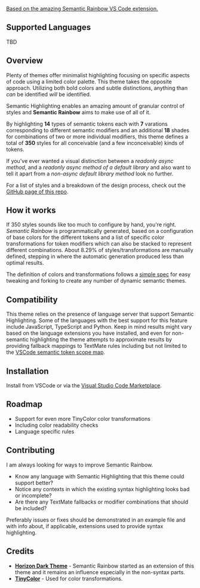 [Based on the amazing Semantic Rainbow VS Code
extension.](https://github.com/Thertzlor/semantic-rainbow)

## Supported Languages

TBD

## Overview

Plenty of themes offer minimalist highlighting focusing on specific
aspects of code using a limited color palette. This theme takes the
opposite approach. Utilizing both bold colors and subtle distinctions,
anything than *can* be identified *will* be identified.

Semantic Highlighting enables an amazing amount of granular control of
styles and **Semantic Rainbow** aims to make use of all of it.

By highlighting **14** types of semantic tokens each with **7**
varations corresponding to different semantic modifiers and an
additional **18** shades for combinations of two or more individual
modifiers, this theme defines a total of **350** styles for all
conceivable (and a few inconceivable) kinds of tokens.

If you've ever wanted a visual distinction between a *readonly async
method*, and a *readonly async method of a default library* and also
want to tell it apart from a *non-async default library method* look no
further.

For a list of styles and a breakdown of the design process, check out
the [GitHub page of this
repo](https://thertzlor.github.io/semantic-rainbow/).

## How it works

If 350 styles sounds like too much to configure by hand, you're right.
*Semantic Rainbow* is programmatically generated, based on a
configuration of base colors for the different tokens and a list of
specific color transformations for token modifiers which can also be
stacked to represent different combinations. About 8.29% of
styles/transformations are manually defined, stepping in where the
automatic generation produced less than optimal results.

The definition of colors and transformations follows a [simple
spec](https://github.com/Thertzlor/semantic-rainbow/tree/main/generator#user-content-working-with-the-semantic-theme-generator)
for easy tweaking and forking to create any number of dynamic semantic
themes.

## Compatibility

This theme relies on the presence of language server that support
Semantic Highlighting. Some of the languages with the best support for
this feature include JavaScript, TypeScript and Python. Keep in mind
results might vary based on the language extensions you have installed,
and even for non-semantic highlighting the theme attempts to approximate
results by providing fallback mappings to TextMate rules including but
not limited to the [VSCode semantic token scope
map](https://code.visualstudio.com/api/language-extensions/semantic-highlight-guide#semantic-token-scope-map).

## Installation

Install from VSCode or via the [Visual Studio Code
Marketplace](https://marketplace.visualstudio.com/items?itemName=thertzlor.semantic-rainbow).

## Roadmap

- Support for even more TinyColor color transformations
- Including color readability checks
- Language specific rules

## Contributing

I am always looking for ways to improve Semantic Rainbow.

- Know any language with Semantic Highlighting that this theme could
  support better?
- Notice any contexts in which the existing syntax highlighting looks
  bad or incomplete?
- Are there any TextMate fallbacks or modifier combinations that should
  be included?

Preferably issues or fixes should be demonstrated in an example file and
with info about, if applicable, extensions used to provide syntax
highlighting.

## Credits

- [**Horizon Dark Theme**](https://horizontheme.netlify.app/) - Semantic
  Rainbow started as an extension of this theme and it remains an
  influence especially in the non-syntax parts.
- [**TinyColor**](https://github.com/bgrins/TinyColor) - Used for color
  transformations.
